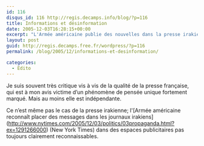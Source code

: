 ```yaml
---
id: 116
disqus_id: 116 http://regis.decamps.info/blog/?p=116
title: Informations et désinformation
date: 2005-12-03T16:28:15+00:00
excerpt: "L'Armée américaine publie des nouvelles dans la presse irakienne"
layout: post
guid: http://regis.decamps.free.fr/wordpress/?p=116
permalink: /blog/2005/12/informations-et-desinformation/

categories:
  - Edito
---
```

Je suis souvent très critique vis à vis de la qualité de la presse française, qui est à mon avis victime d’un phénomène de pensée unique fortement marqué. Mais au moins elle est indépendante.

Ce n’est même pas le cas de la presse irakienne; l'\[Armée américaine reconnaît placer des messages dans les journaux irakiens\](http://www.nytimes.com/2005/12/03/politics/03propaganda.html?ex=1291266000) (New York Times) dans des espaces publicitaires pas toujours clairement reconnaissables.
